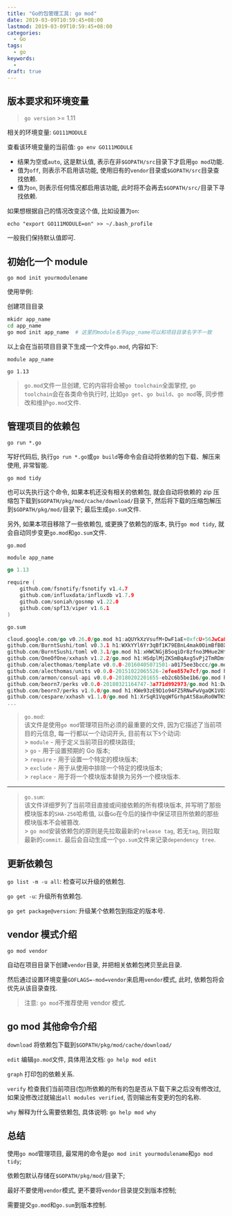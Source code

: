 ```yaml
---
title: "Go的包管理工具: go mod"
date: 2019-03-09T10:59:45+08:00
lastmod: 2019-03-09T10:59:45+08:00
categories:
  - Go
tags:
  - go
keywords:
  -
draft: true
---
```


## 版本要求和环境变量

> `go version` >= 1.11

相关的环境变量: `GO111MODULE`

查看该环境变量的当前值: `go env GO111MODULE`

- 结果为空或`auto`, 这是默认值, 表示在非`$GOPATH/src`目录下才启用`go mod`功能.
- 值为`off`, 则表示不启用该功能,
  使用旧有的`vendor`目录或`$GOPATH/src`目录查找依赖.
- 值为`on`, 则表示任何情况都启用该功能,
  此时将不会再去`$GOPATH/src/`目录下寻找依赖.

如果想根据自己的情况改变这个值, 比如设置为`on`:

`echo "export GO111MODULE=on" >> ~/.bash_profile`

一般我们保持默认值即可.

## 初始化一个 module

`go mod init yourmodulename`

使用举例:

创建项目目录

```bash
mkidr app_name
cd app_name
go mod init app_name  # 这里的module名字app_name可以和项目目录名字不一致
```

以上会在当前项目目录下生成一个文件`go.mod`, 内容如下:

```text
module app_name

go 1.13
```

> `go.mod`文件一旦创建, 它的内容将会被`go toolchain`全面掌控,
> `go toolchain`会在各类命令执行时, 比如`go get`、`go build`、`go mod`等,
> 同步修改和维护`go.mod`文件.

## 管理项目的依赖包

`go run *.go`

写好代码后, 执行`go run *.go`或`go build`等命令会自动将依赖的包下载、解压来使用, 非常智能.

`go mod tidy`

也可以先执行这个命令, 如果本机还没有相关的依赖包,
就会自动将依赖的 zip 压缩包下载到`$GOPATH/pkg/mod/cache/download/`目录下,
然后将下载的压缩包解压到`$GOPATH/pkg/mod/`目录下;
最后生成`go.sum`文件.

另外, 如果本项目移除了一些依赖包, 或更换了依赖包的版本, 执行`go mod tidy`,
就会自动同步变更`go.mod`和`go.sum`文件.

`go.mod`

```go
module app_name

go 1.13

require (
	github.com/fsnotify/fsnotify v1.4.7
	github.com/influxdata/influxdb v1.7.9
	github.com/soniah/gosnmp v1.22.0
	github.com/spf13/viper v1.6.1
)
```

`go.sum`

```go
cloud.google.com/go v0.26.0/go.mod h1:aQUYkXzVsufM+DwF1aE+0xfcU+56JwCaLick0ClmMTw=
github.com/BurntSushi/toml v0.3.1 h1:WXkYYl6Yr3qBf1K79EBnL4mak0OimBfB0XUf9Vl28OQ=
github.com/BurntSushi/toml v0.3.1/go.mod h1:xHWCNGjB5oqiDr8zfno3MHue2Ht5sIBksp03qcyfWMU=
github.com/OneOfOne/xxhash v1.2.2/go.mod h1:HSdplMjZKSmBqAxg5vPj2TmRDmfkzw+cTzAElWljhcU=
github.com/alecthomas/template v0.0.0-20160405071501-a0175ee3bccc/go.mod h1:LOuyumcjzFXgccqObfd/Ljyb9UuFJ6TxHnclSeseNhc=
github.com/alecthomas/units v0.0.0-20151022065526-2efee857e7cf/go.mod h1:ybxpYRFXyAe+OPACYpWeL0wqObRcbAqCMya13uyzqw0=
github.com/armon/consul-api v0.0.0-20180202201655-eb2c6b5be1b6/go.mod h1:grANhF5doyWs3UAsr3K4I6qtAmlQcZDesFNEHPZAzj8=
github.com/beorn7/perks v0.0.0-20180321164747-3a771d992973/go.mod h1:Dwedo/Wpr24TaqPxmxbtue+5NUziq4I4S80YR8gNf3Q=
github.com/beorn7/perks v1.0.0/go.mod h1:KWe93zE9D1o94FZ5RNwFwVgaQK1VOXiVxmqh+CedLV8=
github.com/cespare/xxhash v1.1.0/go.mod h1:XrSqR1VqqWfGrhpAt58auRo0WTKS1nRRg3ghfAqPWnc=
...
```

> `go.mod`: <br>
> 该文件是使用`go mod`管理项目所必须的最重要的文件,
> 因为它描述了当前项目的元信息, 每一行都以一个动词开头, 目前有以下`5`个动词: <br> > `module` - 用于定义当前项目的模块路径; <br> > `go` - 用于设置预期的 Go 版本; <br> > `require` - 用于设置一个特定的模块版本; <br> > `exclude` - 用于从使用中排除一个特定的模块版本; <br> > `replace` - 用于将一个模块版本替换为另外一个模块版本.

---

> `go.sum`: <br>
> 该文件详细罗列了当前项目直接或间接依赖的所有模块版本,
> 并写明了那些模块版本的`SHA-256`哈希值,
> 以备`Go`在今后的操作中保证项目所依赖的那些模块版本不会被篡改. <br> > `go mod`安装依赖包的原则是先拉取最新的`release tag`, 若无`tag`,
> 则拉取最新的`commit`. 最后会自动生成一个`go.sum`文件来记录`dependency tree`.

## 更新依赖包

`go list -m -u all`: 检查可以升级的依赖包.

`go get -u`: 升级所有依赖包.

`go get package@version`: 升级某个依赖包到指定的版本号.

## vendor 模式介绍

`go mod vendor`

自动在项目目录下创建`vendor`目录, 并把相关依赖包拷贝至此目录.

然后通过设置环境变量`GOFLAGS=-mod=vendor`来启用`vendor`模式, 此时,
依赖包将会优先从该目录查找.

> 注意: `go mod`不推荐使用 vendor 模式.

## go mod 其他命令介绍

`download`
将依赖包下载到`$GOPATH/pkg/mod/cache/download/`

`edit`
编辑`go.mod`文件, 具体用法文档: `go help mod edit`

`graph`
打印包的依赖关系.

`verify`
检查我们当前项目(包)所依赖的所有的包是否从下载下来之后没有修改过,
如果没修改过就输出`all modules verified`, 否则输出有变更的包的名称.

`why`
解释为什么需要依赖包, 具体说明: `go help mod why`

## 总结

使用`go mod`管理项目, 最常用的命令是`go mod init yourmodulename`和`go mod tidy`;

依赖包默认存储在`$GOPATH/pkg/mod/`目录下;

最好不要使用`vendor`模式, 更不要将`vendor`目录提交到版本控制;

需要提交`go.mod`和`go.sum`到版本控制.
